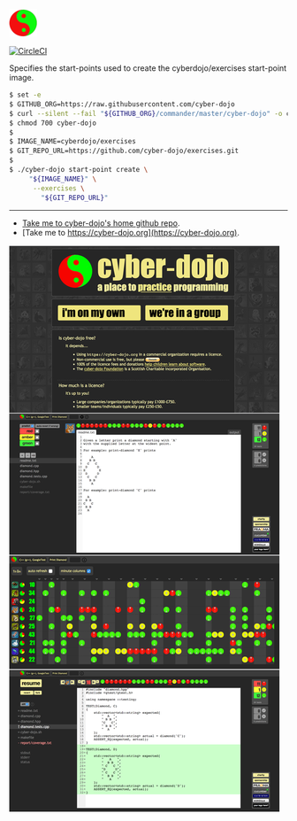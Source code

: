 
<img src="https://raw.githubusercontent.com/cyber-dojo/nginx/master/images/home_page_logo.png" alt="cyber-dojo yin/yang logo" width="50px" height="50px"/>

[![CircleCI](https://circleci.com/gh/cyber-dojo/exercises.svg?style=svg)](https://circleci.com/gh/cyber-dojo/exercises)

Specifies the start-points used to create the
cyberdojo/exercises start-point image.

```bash
$ set -e
$ GITHUB_ORG=https://raw.githubusercontent.com/cyber-dojo
$ curl --silent --fail "${GITHUB_ORG}/commander/master/cyber-dojo" -o cyber-dojo
$ chmod 700 cyber-dojo
$
$ IMAGE_NAME=cyberdojo/exercises
$ GIT_REPO_URL=https://github.com/cyber-dojo/exercises.git
$
$ ./cyber-dojo start-point create \
     "${IMAGE_NAME}" \
      --exercises \
        "${GIT_REPO_URL}"        
```

- - - -

* [Take me to cyber-dojo's home github repo](https://github.com/cyber-dojo/cyber-dojo).
* [Take me to https://cyber-dojo.org](https://cyber-dojo.org).

![cyber-dojo.org home page](https://github.com/cyber-dojo/cyber-dojo/blob/master/shared/home_page_snapshot.png)
